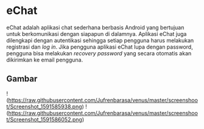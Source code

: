 # eChat

eChat adalah aplikasi chat sederhana berbasis Android yang bertujuan untuk berkomunikasi dengan siapapun di dalamnya. Aplikasi eChat juga dilengkapi dengan autentikasi sehingga setiap pengguna harus melakukan registrasi dan *log in*. Jika pengguna aplikasi eChat lupa dengan password, pengguna bisa melakukan *recovery password* yang secara otomatis akan dikirimkan ke email pengguna.

## Gambar
!(https://raw.githubusercontent.com/Jufrenbarasa/venus/master/screenshoot/Screenshot_1591585938.png)
!(https://raw.githubusercontent.com/Jufrenbarasa/venus/master/screenshoot/Screenshot_1591586052.png)


